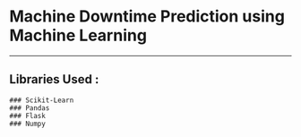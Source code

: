 # Machine Downtime Prediction using Machine Learning
---
## Libraries Used :
	### Scikit-Learn
	### Pandas
	### Flask
	### Numpy
